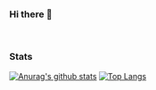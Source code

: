 ### Hi there 👋
<br>

### Stats 
[![Anurag's github stats](https://github-readme-stats.vercel.app/api?username=AshenOne199&theme=radical)](https://github.com/anuraghazra/github-readme-stats)
[![Top Langs](https://github-readme-stats.vercel.app/api/top-langs/?username=AshenOne199&theme=radical)](https://github.com/anuraghazra/github-readme-stats)


<!--
**AshenOne199/AshenOne199** is a ✨ _special_ ✨ repository because its `README.md` (this file) appears on your GitHub profile.

Here are some ideas to get you started:

- 🔭 I’m currently working on ...
- 🌱 I’m currently learning ...
- 👯 I’m looking to collaborate on ...
- 🤔 I’m looking for help with ...
- 💬 Ask me about ...
- 📫 How to reach me: ...
- 😄 Pronouns: ...
- ⚡ Fun fact: ...
-->
